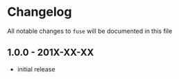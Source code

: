 # Changelog

All notable changes to `fuse` will be documented in this file

## 1.0.0 - 201X-XX-XX

- initial release
